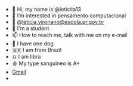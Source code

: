 - 👋 Hi, my name is @leticita13
- 👀 I’m interested in pensamento computacional
- 📧 @leticia.viroriano@escola.pr.gov.br
- 📘 I'm a student
- 📫 How to reach me, talk with me on my e-mail
- 🐶 I have one dog
- 🇧🇷 I am from Brazil
- ♎  I am libra
- 🩸 My type sanguineo is A+
- [Gmail](https://img.shields.io/badge/Gmail-D14836?style=for-the-badge&logo=gmail&logoColor=white)
- 
<!---
leticita13/leticita13 is a ✨ special ✨ repository because its `README.md` (this file) appears on your GitHub profile.
You can click the Preview link to take a look at your changes.
--->
